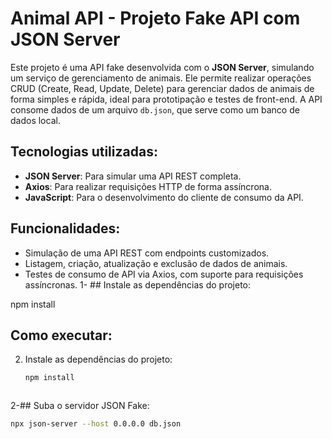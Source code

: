 # Animal API - Projeto Fake API com JSON Server

Este projeto é uma API fake desenvolvida com o **JSON Server**, simulando um serviço de gerenciamento de animais. Ele permite realizar operações CRUD (Create, Read, Update, Delete) para gerenciar dados de animais de forma simples e rápida, ideal para prototipação e testes de front-end. A API consome dados de um arquivo `db.json`, que serve como um banco de dados local.

## Tecnologias utilizadas:
- **JSON Server**: Para simular uma API REST completa.
- **Axios**: Para realizar requisições HTTP de forma assíncrona.
- **JavaScript**: Para o desenvolvimento do cliente de consumo da API.

## Funcionalidades:
- Simulação de uma API REST com endpoints customizados.
- Listagem, criação, atualização e exclusão de dados de animais.
- Testes de consumo de API via Axios, com suporte para requisições assíncronas.
1- ## Instale as dependências do projeto:

npm install

## Como executar:
2. Instale as dependências do projeto:
   ```bash
   npm install



2-## Suba o servidor JSON Fake:
  ```bash
npx json-server --host 0.0.0.0 db.json
